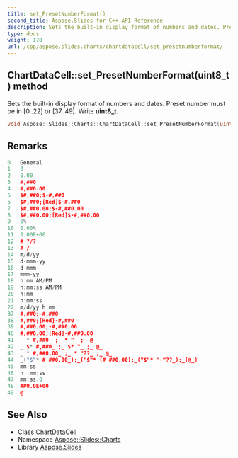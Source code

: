 ```yaml
---
title: set_PresetNumberFormat()
second_title: Aspose.Slides for C++ API Reference
description: Sets the built-in display format of numbers and dates. Preset number must be in [0..22] or [37..49]. Write uint8_t.
type: docs
weight: 170
url: /cpp/aspose.slides.charts/chartdatacell/set_presetnumberformat/
---
```

## ChartDataCell::set_PresetNumberFormat(uint8_t) method


Sets the built-in display format of numbers and dates. Preset number must be in [0..22] or [37..49]. Write **uint8_t**.

```cpp
void Aspose::Slides::Charts::ChartDataCell::set_PresetNumberFormat(uint8_t value) override
```

## Remarks



```cpp
0   General
1   0
2   0.00
3   #,##0
4   #,##0.00
5   $#,##0;$-#,##0
6   $#,##0;[Red]$-#,##0
7   $#,##0.00;$-#,##0.00
8   $#,##0.00;[Red]$-#,##0.00
9   0%
10  0.00%
11  0.00E+00
12  # ?/?
13  # /
14  m/d/yy
15  d-mmm-yy
16  d-mmm
17  mmm-yy
18  h:mm AM/PM
19  h:mm:ss AM/PM
20  h:mm
21  h:mm:ss
22  m/d/yy h:mm
37  #,##0;-#,##0
38  #,##0;[Red]-#,##0
39  #,##0.00;-#,##0.00
40  #,##0.00;[Red]-#,##0.00
41  _ * #,##0_ ;_ * "_ ;_ @_
42  _ $* #,##0_ ;_ $* "_ ;_ @_
43  _ * #,##0.00_ ;_ * "??_ ;_ @_
44  _("$"* # ##0,00_);_("$"* (# ##0,00);_("$"* "-"??_);_(@_)
45  mm:ss
46  h :mm:ss
47  mm:ss.0
48  ##0.0E+00
49  @
```

## See Also

* Class [ChartDataCell](./)
* Namespace [Aspose::Slides::Charts](../)
* Library [Aspose.Slides](../../)